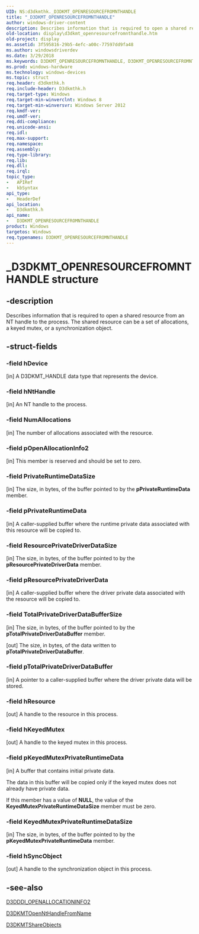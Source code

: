 ```yaml
---
UID: NS:d3dkmthk._D3DKMT_OPENRESOURCEFROMNTHANDLE
title: "_D3DKMT_OPENRESOURCEFROMNTHANDLE"
author: windows-driver-content
description: Describes information that is required to open a shared resource from an NT handle to the process. The shared resource can be a set of allocations, a keyed mutex, or a synchronization object.
old-location: display\d3dkmt_openresourcefromnthandle.htm
old-project: display
ms.assetid: 3f595816-29b5-4efc-a00c-77597dd9fa48
ms.author: windowsdriverdev
ms.date: 3/29/2018
ms.keywords: D3DKMT_OPENRESOURCEFROMNTHANDLE, D3DKMT_OPENRESOURCEFROMNTHANDLE structure [Display Devices], _D3DKMT_OPENRESOURCEFROMNTHANDLE, d3dkmthk/D3DKMT_OPENRESOURCEFROMNTHANDLE, display.d3dkmt_openresourcefromnthandle
ms.prod: windows-hardware
ms.technology: windows-devices
ms.topic: struct
req.header: d3dkmthk.h
req.include-header: D3dkmthk.h
req.target-type: Windows
req.target-min-winverclnt: Windows 8
req.target-min-winversvr: Windows Server 2012
req.kmdf-ver: 
req.umdf-ver: 
req.ddi-compliance: 
req.unicode-ansi: 
req.idl: 
req.max-support: 
req.namespace: 
req.assembly: 
req.type-library: 
req.lib: 
req.dll: 
req.irql: 
topic_type:
-	APIRef
-	kbSyntax
api_type:
-	HeaderDef
api_location:
-	D3dkmthk.h
api_name:
-	D3DKMT_OPENRESOURCEFROMNTHANDLE
product: Windows
targetos: Windows
req.typenames: D3DKMT_OPENRESOURCEFROMNTHANDLE
---
```


# _D3DKMT_OPENRESOURCEFROMNTHANDLE structure


## -description


Describes information that is required to open a shared resource from an NT handle to the process. The shared resource can be a set of allocations, a keyed mutex, or a synchronization object.


## -struct-fields




### -field hDevice

[in] A D3DKMT_HANDLE data type that represents the device.


### -field hNtHandle

[in] An NT handle to the process.


### -field NumAllocations

[in] The number of allocations associated with the resource.


### -field pOpenAllocationInfo2

[in] This member is reserved and should be set to zero.


### -field PrivateRuntimeDataSize

[in] The size, in bytes, of the buffer pointed to by the <b>pPrivateRuntimeData</b> member.


### -field pPrivateRuntimeData

[in] A caller-supplied buffer where the runtime private data associated with this resource will be copied to.


### -field ResourcePrivateDriverDataSize

[in] The size, in bytes, of the  buffer pointed to by the <b>pResourcePrivateDriverData</b> member.


### -field pResourcePrivateDriverData

[in] A caller-supplied buffer where the driver private data associated with the resource will be copied to.


### -field TotalPrivateDriverDataBufferSize

[in] The size, in bytes, of the buffer pointed to by the <b>pTotalPrivateDriverDataBuffer</b> member.

[out] The size, in bytes, of  the data written to <b>pTotalPrivateDriverDataBuffer</b>.


### -field pTotalPrivateDriverDataBuffer

[in] A pointer to a caller-supplied buffer where the driver private data will be stored.


### -field hResource

[out] A handle to the resource in this process.


### -field hKeyedMutex

[out] A handle to the keyed mutex in this process.


### -field pKeyedMutexPrivateRuntimeData

[in] A buffer that contains initial private data.

The data in this buffer will be copied only if the keyed mutex does not already have private data.

If this member has a value of <b>NULL</b>, the value of the <b>KeyedMutexPrivateRuntimeDataSize</b> member must be zero.


### -field KeyedMutexPrivateRuntimeDataSize

[in] The size, in bytes, of the buffer pointed to by the <b>pKeyedMutexPrivateRuntimeData</b> member.


### -field hSyncObject

[out] A handle to the synchronization object in this process.


## -see-also




<a href="https://msdn.microsoft.com/library/windows/hardware/hh439280">D3DDDI_OPENALLOCATIONINFO2</a>



<a href="https://msdn.microsoft.com/library/windows/hardware/hh439409">D3DKMTOpenNtHandleFromName</a>



<a href="https://msdn.microsoft.com/library/windows/hardware/hh780251">D3DKMTShareObjects</a>
 

 


